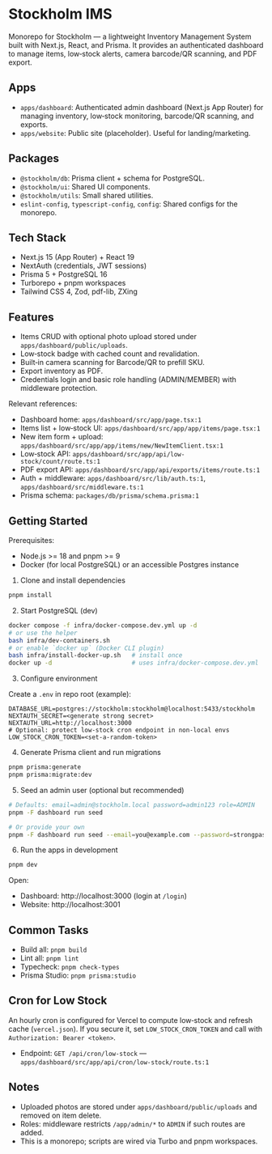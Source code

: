 # Stockholm IMS

Monorepo for Stockholm — a lightweight Inventory Management System built with Next.js, React, and Prisma. It provides an authenticated dashboard to manage items, low‑stock alerts, camera barcode/QR scanning, and PDF export.

## Apps

- `apps/dashboard`: Authenticated admin dashboard (Next.js App Router) for managing inventory, low‑stock monitoring, barcode/QR scanning, and exports.
- `apps/website`: Public site (placeholder). Useful for landing/marketing.

## Packages

- `@stockholm/db`: Prisma client + schema for PostgreSQL.
- `@stockholm/ui`: Shared UI components.
- `@stockholm/utils`: Small shared utilities.
- `eslint-config`, `typescript-config`, `config`: Shared configs for the monorepo.

## Tech Stack

- Next.js 15 (App Router) + React 19
- NextAuth (credentials, JWT sessions)
- Prisma 5 + PostgreSQL 16
- Turborepo + pnpm workspaces
- Tailwind CSS 4, Zod, pdf-lib, ZXing

## Features

- Items CRUD with optional photo upload stored under `apps/dashboard/public/uploads`.
- Low‑stock badge with cached count and revalidation.
- Built‑in camera scanning for Barcode/QR to prefill SKU.
- Export inventory as PDF.
- Credentials login and basic role handling (ADMIN/MEMBER) with middleware protection.

Relevant references:

- Dashboard home: `apps/dashboard/src/app/page.tsx:1`
- Items list + low‑stock UI: `apps/dashboard/src/app/app/items/page.tsx:1`
- New item form + upload: `apps/dashboard/src/app/app/items/new/NewItemClient.tsx:1`
- Low‑stock API: `apps/dashboard/src/app/api/low-stock/count/route.ts:1`
- PDF export API: `apps/dashboard/src/app/api/exports/items/route.ts:1`
- Auth + middleware: `apps/dashboard/src/lib/auth.ts:1`, `apps/dashboard/src/middleware.ts:1`
- Prisma schema: `packages/db/prisma/schema.prisma:1`

## Getting Started

Prerequisites:

- Node.js >= 18 and pnpm >= 9
- Docker (for local PostgreSQL) or an accessible Postgres instance

1) Clone and install dependencies

```bash
pnpm install
```

2) Start PostgreSQL (dev)

```bash
docker compose -f infra/docker-compose.dev.yml up -d
# or use the helper
bash infra/dev-containers.sh
# or enable `docker up` (Docker CLI plugin)
bash infra/install-docker-up.sh   # install once
docker up -d                      # uses infra/docker-compose.dev.yml
```

3) Configure environment

Create a `.env` in repo root (example):

```env
DATABASE_URL=postgres://stockholm:stockholm@localhost:5433/stockholm
NEXTAUTH_SECRET=<generate strong secret>
NEXTAUTH_URL=http://localhost:3000
# Optional: protect low-stock cron endpoint in non-local envs
LOW_STOCK_CRON_TOKEN=<set-a-random-token>
```

4) Generate Prisma client and run migrations

```bash
pnpm prisma:generate
pnpm prisma:migrate:dev
```

5) Seed an admin user (optional but recommended)

```bash
# Defaults: email=admin@stockholm.local password=admin123 role=ADMIN
pnpm -F dashboard run seed

# Or provide your own
pnpm -F dashboard run seed --email=you@example.com --password=strongpass --role=ADMIN
```

6) Run the apps in development

```bash
pnpm dev
```

Open:

- Dashboard: http://localhost:3000 (login at `/login`)
- Website: http://localhost:3001

## Common Tasks

- Build all: `pnpm build`
- Lint all: `pnpm lint`
- Typecheck: `pnpm check-types`
- Prisma Studio: `pnpm prisma:studio`

## Cron for Low Stock

An hourly cron is configured for Vercel to compute low‑stock and refresh cache (`vercel.json`). If you secure it, set `LOW_STOCK_CRON_TOKEN` and call with `Authorization: Bearer <token>`.

- Endpoint: `GET /api/cron/low-stock` — `apps/dashboard/src/app/api/cron/low-stock/route.ts:1`

## Notes

- Uploaded photos are stored under `apps/dashboard/public/uploads` and removed on item delete.
- Roles: middleware restricts `/app/admin/*` to `ADMIN` if such routes are added.
- This is a monorepo; scripts are wired via Turbo and pnpm workspaces.
